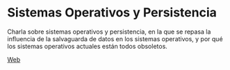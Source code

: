 Sistemas Operativos y Persistencia
==================================

Charla sobre sistemas operativos y persistencia, en la que se repasa la influencia de la salvaguarda de datos en los sistemas operativos, y por qué los sistemas operativos actuales están todos obsoletos.
<p>
<a href="http://baltasarq.github.io/ssoopersistencia">Web</a>


